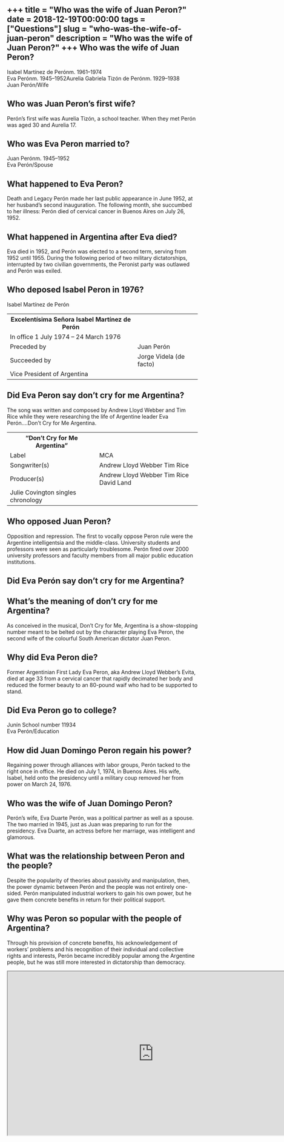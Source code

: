+++
title = "Who was the wife of Juan Peron?"
date = 2018-12-19T00:00:00
tags = ["Questions"]
slug = "who-was-the-wife-of-juan-peron"
description = "Who was the wife of Juan Peron?"
+++
Who was the wife of Juan Peron?
-------------------------------

 Isabel Martínez de Perónm. 1961–1974  
Eva Perónm. 1945–1952Aurelia Gabriela Tizón de Perónm. 1929–1938  
Juan Perón/Wife

Who was Juan Peron’s first wife?
--------------------------------

Perón’s first wife was Aurelia Tizón, a school teacher. When they met Perón was aged 30 and Aurelia 17.

Who was Eva Peron married to?
-----------------------------

Juan Perónm. 1945–1952  
Eva Perón/Spouse

What happened to Eva Peron?
---------------------------

Death and Legacy Perón made her last public appearance in June 1952, at her husband’s second inauguration. The following month, she succumbed to her illness: Perón died of cervical cancer in Buenos Aires on July 26, 1952.

What happened in Argentina after Eva died?
------------------------------------------

Eva died in 1952, and Perón was elected to a second term, serving from 1952 until 1955. During the following period of two military dictatorships, interrupted by two civilian governments, the Peronist party was outlawed and Perón was exiled.

Who deposed Isabel Peron in 1976?
---------------------------------

Isabel Martínez de Perón

<table><tr><th>Excelentísima Señora Isabel Martínez de Perón</th></tr><tr><td>In office 1 July 1974 – 24 March 1976</td></tr><tr><td>Preceded by</td><td>Juan Perón</td></tr><tr><td>Succeeded by</td><td>Jorge Videla (de facto)</td></tr><tr><td>Vice President of Argentina</td></tr></table>

Did Eva Peron say don’t cry for me Argentina?
---------------------------------------------

The song was written and composed by Andrew Lloyd Webber and Tim Rice while they were researching the life of Argentine leader Eva Perón….Don’t Cry for Me Argentina.

<table><tr><th>“Don’t Cry for Me Argentina”</th></tr><tr><td>Label</td><td>MCA</td></tr><tr><td>Songwriter(s)</td><td>Andrew Lloyd Webber Tim Rice</td></tr><tr><td>Producer(s)</td><td>Andrew Lloyd Webber Tim Rice David Land</td></tr><tr><td>Julie Covington singles chronology</td></tr></table>

Who opposed Juan Peron?
-----------------------

Opposition and repression. The first to vocally oppose Peron rule were the Argentine intelligentsia and the middle-class. University students and professors were seen as particularly troublesome. Perón fired over 2000 university professors and faculty members from all major public education institutions.

Did Eva Perón say don’t cry for me Argentina?
---------------------------------------------

What’s the meaning of don’t cry for me Argentina?
-------------------------------------------------

As conceived in the musical, Don’t Cry for Me, Argentina is a show-stopping number meant to be belted out by the character playing Eva Peron, the second wife of the colourful South American dictator Juan Peron.

Why did Eva Peron die?
----------------------

Former Argentinian First Lady Eva Peron, aka Andrew Lloyd Webber’s Evita, died at age 33 from a cervical cancer that rapidly decimated her body and reduced the former beauty to an 80-pound waif who had to be supported to stand.

Did Eva Peron go to college?
----------------------------

Junín School number 11934  
Eva Perón/Education

How did Juan Domingo Peron regain his power?
--------------------------------------------

Regaining power through alliances with labor groups, Perón tacked to the right once in office. He died on July 1, 1974, in Buenos Aires. His wife, Isabel, held onto the presidency until a military coup removed her from power on March 24, 1976.

Who was the wife of Juan Domingo Peron?
---------------------------------------

Perón’s wife, Eva Duarte Perón, was a political partner as well as a spouse. The two married in 1945, just as Juan was preparing to run for the presidency. Eva Duarte, an actress before her marriage, was intelligent and glamorous.

What was the relationship between Peron and the people?
-------------------------------------------------------

Despite the popularity of theories about passivity and manipulation, then, the power dynamic between Perón and the people was not entirely one-sided. Perón manipulated industrial workers to gain his own power, but he gave them concrete benefits in return for their political support.

Why was Peron so popular with the people of Argentina?
------------------------------------------------------

Through his provision of concrete benefits, his acknowledgement of workers’ problems and his recognition of their individual and collective rights and interests, Perón became incredibly popular among the Argentine people, but he was still more interested in dictatorship than democracy.

<iframe allow="accelerometer; autoplay; clipboard-write; encrypted-media; gyroscope; picture-in-picture" allowfullscreen="" class="__youtube_prefs__  epyt-is-override  no-lazyload" data-no-lazy="1" data-origheight="433" data-origwidth="770" data-skipgform_ajax_framebjll="" height="433" id="_ytid_25759" loading="lazy" src="https://www.youtube.com/embed/rAxkkpRCBv4?enablejsapi=1&autoplay=0&cc_load_policy=0&cc_lang_pref=&iv_load_policy=1&loop=0&modestbranding=0&rel=1&fs=1&playsinline=0&autohide=2&theme=dark&color=red&controls=1&" title="YouTube player" width="770"></iframe>